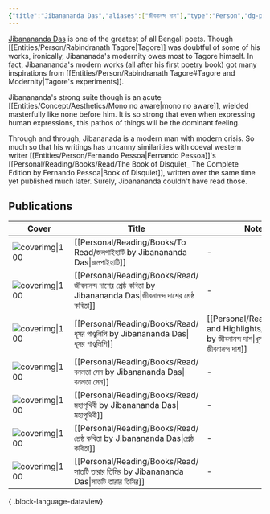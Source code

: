 ```yaml
---
{"title":"Jibanananda Das","aliases":["জীবনানন্দ দাশ"],"type":"Person","dg-publish":true,"dg-note-icon":2,"tags":["person","person/writer"],"updated":"2023-09-25T11:24:46+06:00","created":"2023-01-15T11:13:27+06:00","dg-path":"Entities/People/Jibanananda Das.md","permalink":"/entities/people/jibanananda-das/","dgPassFrontmatter":true,"noteIcon":2}
---
```


[Jibanananda Das](https://en.wikipedia.org/wiki/Jibanananda_Das) is one of the greatest of all Bengali poets. Though [[Entities/Person/Rabindranath Tagore\|Tagore]] was doubtful of some of his works, ironically, Jibananada's modernity owes most to Tagore himself. In fact, Jibanananda's modern works (all after his first poetry book) got many inspirations from [[Entities/Person/Rabindranath Tagore#Tagore and Modernity\|Tagore's experiments]].

Jibanananda's strong suite though is an acute [[Entities/Concept/Aesthetics/Mono no aware\|mono no aware]], wielded masterfully like none before him. It is so strong that even when expressing human expressions, this pathos of things will be the dominant feeling.

Through and through, Jibananada is a modern man with modern crisis. So much so that his writings has uncanny similarities with coeval western writer [[Entities/Person/Fernando Pessoa\|Fernando Pessoa]]'s [[Personal/Reading/Books/Read/The Book of Disquiet_ The Complete Edition by Fernando Pessoa\|Book of Disquiet]], written over the same time yet published much later. Surely, Jibanananda couldn't have read those.

## Publications

| Cover                | Title                                                                                                              | Notes                                                                                                           | Tags  |
| -------------------- | ------------------------------------------------------------------------------------------------------------------ | --------------------------------------------------------------------------------------------------------------- | ----- |
| ![coverimg\|100](\-) | [[Personal/Reading/Books/To Read/জলপাইহাটি by Jibanananda Das\|জলপাইহাটি]]                                      | \-                                                                                                              | #book |
| ![coverimg\|100](\-) | [[Personal/Reading/Books/Read/জীবনানন্দ দাশের শ্রেষ্ঠ কবিতা by Jibanananda Das\|জীবনানন্দ দাশের শ্রেষ্ঠ কবিতা]] | \-                                                                                                              |       |
| ![coverimg\|100](\-) | [[Personal/Reading/Books/Read/ধূসর পাণ্ডুলিপি by Jibanananda Das\|ধূসর পাণ্ডুলিপি]]                             | [[Personal/Reading/Notes and Highlights/ধূসর পাণ্ডুলিপি by জীবনানন্দ দাশ\|ধূসর পান্ডুলিপি by জীবনানন্দ দাশ]] |       |
| ![coverimg\|100](\-) | [[Personal/Reading/Books/Read/বনলতা সেন by Jibanananda Das\|বনলতা সেন]]                                         | \-                                                                                                              |       |
| ![coverimg\|100](\-) | [[Personal/Reading/Books/Read/মহাপৃথিবী by Jibanananda Das\|মহাপৃথিবী]]                                         | \-                                                                                                              |       |
| ![coverimg\|100](\-) | [[Personal/Reading/Books/Read/শ্রেষ্ঠ কবিতা by Jibanananda Das\|শ্রেষ্ঠ কবিতা]]                                 | \-                                                                                                              |       |
| ![coverimg\|100](\-) | [[Personal/Reading/Books/Read/সাতটি তারার তিমির by Jibanananda Das\|সাতটি তারার তিমির]]                         | \-                                                                                                              |       |

{ .block-language-dataview}